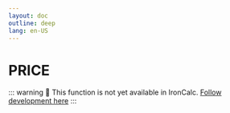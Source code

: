 ```yaml
---
layout: doc
outline: deep
lang: en-US
---
```


# PRICE

::: warning
🚧 This function is not yet available in IronCalc.
[Follow development here](https://github.com/ironcalc/IronCalc/labels/Functions)
:::
